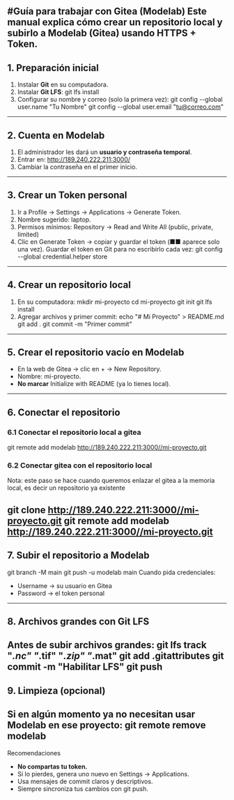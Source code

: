 #Guía para trabajar con Gitea (Modelab)
Este manual explica cómo crear un repositorio local y subirlo a **Modelab (Gitea)** usando **HTTPS +
Token**.
---
## **1. Preparación inicial**
1. Instalar **Git** en su computadora.
2. Instalar **Git LFS**:
git lfs install
3. Configurar su nombre y correo (solo la primera vez):
git config --global user.name "Tu Nombre"
git config --global user.email "tu@correo.com"
---
## **2. Cuenta en Modelab**
1. El administrador les dará un **usuario y contraseña temporal**.
2. Entrar en: http://189.240.222.211:3000/
3. Cambiar la contraseña en el primer 
inicio.
---
## **3. Crear un Token personal**
1. Ir a Profile → Settings → Applications → Generate Token.
2. Nombre sugerido: laptop.
3. Permisos mínimos:
Repository → Read and Write
All (public, private, limited)
4. Clic en Generate Token → copiar y guardar el token (■■ aparece solo una vez).
Guardar el token en Git para no escribirlo cada vez:
git config --global credential.helper store
---
## **4. Crear un repositorio local**
1. En su computadora:
mkdir mi-proyecto
cd mi-proyecto
git init
git lfs install
2. Agregar archivos y primer commit:
echo "# Mi Proyecto" > README.md
git add .
git commit -m "Primer commit"
---
## **5. Crear el repositorio vacío en Modelab**
- En la web de Gitea → clic en + → New Repository.
- Nombre: mi-proyecto.
- **No marcar** Initialize with README 
(ya lo tienes local).
---
## **6. Conectar el repositorio**   

### **6.1 Conectar el repositorio local a gitea**  
git remote add modelab http://189.240.222.211:3000//mi-proyecto.git

### **6.2 Conectar gitea con el repositorio local**
Nota: este paso se hace cuando queremos enlazar el gitea a la memoria local, es decir un repositorio ya existente 

git clone http://189.240.222.211:3000//mi-proyecto.git
git remote add modelab http://189.240.222.211:3000//mi-proyecto.git 
---
## **7. Subir el repositorio a Modelab**
git branch -M main
git push -u modelab main
Cuando pida credenciales:
- Username → su usuario en Gitea
- Password → el token personal
---
## **8. Archivos grandes con Git LFS**
Antes de subir archivos grandes:
git lfs track "*.nc" "*.tif" "*.zip" "*.mat"
git add .gitattributes
git commit -m "Habilitar LFS"
git push
---
## **9. Limpieza (opcional)**
Si en algún momento ya no necesitan usar Modelab en ese proyecto:
git remote remove modelab
---
Recomendaciones
- **No compartas tu token.**
- Si lo pierdes, genera uno nuevo en Settings → Applications.
- Usa mensajes de commit claros y descriptivos.
- Siempre sincroniza tus cambios con git push.